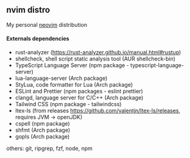 ## nvim distro

My personal [neovim](https://neovim.io/) distribution

#### Externals dependencies

- rust-analyzer (https://rust-analyzer.github.io/manual.html#rustup)
- shellcheck, shell script static analysis tool (AUR shellcheck-bin)
- TypeScript Language Server (npm package - typescript-language-server)
- lua-language-server (Arch package)
- StyLua, code formatter for Lua (Arch package)
- ESLint and Prettier (npm packages - eslint prettier)
- clangd, language server for C/C++ (Arch package)
- Tailwind CSS (npm package - tailwindcss)
- ltex-ls (from releases https://github.com/valentjn/ltex-ls/releases, requires JVM → openJDK)
- cspell (npm package)
- shfmt (Arch package)
- gopls (Arch package)

others: git, ripgrep, fzf, node, npm
